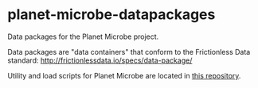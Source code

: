 # planet-microbe-datapackages
Data packages for the Planet Microbe project.

Data packages are "data containers" that conform to the Frictionless Data standard:
http://frictionlessdata.io/specs/data-package/

Utility and load scripts for Planet Microbe are located in [this repository](https://github.com/hurwitzlab/pm-schemas).
